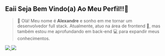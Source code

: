 ## Eaii Seja Bem Vindo(a) Ao Meu Perfil!!🚀

> 👋 Olá! Meu nome é **Alexandre** e sonho em me tornar um desenvolvedor full stack. Atualmente, atuo na área de frontend 🎨, mas também estou me aprofundando em back-end 💻 para expandir meus conhecimentos.

<div>
  <a href="https://github.com/Alexandre-Michael">
    <img src="https://github-readme-stats.vercel.app/api?username=Alexandre-Michael&theme=dark&show_icons=true&hide_title=true
    https://github-readme-stats.vercel.app/api/top-langs/?username=Alexandre-Michael&theme=dark">
    <img src="https://github-readme-stats.vercel.app/api/top-langs/?username=Alexandre-Michael&theme=dark">
  </a>
</div>
